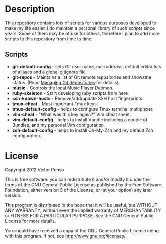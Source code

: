 Description
===========

This repository contains lots of scripts for various purposes
developed to make my life easier. I do maintain a personal 
library of such scripts since years. Some of them may be of
use for others, therefore I plan to add more scripts to this
repository from time to time. 

Scripts
-------

* **git-default-config** - sets Git user name, mail address, 
  default editor lots of aliases and a global gitignore file.
* **git-repos** - Maintains a list of Git remote repositories and showsthe status. (Read [Managing Git Repositories](git-repos.markdown) for details).
* **music** - Controls the local Music Player Daemon.
* **ruby-skeleton** - Start developing ruby scripts from here.
* **ssh-known-hosts** - Remove/add/update SSH host fingerprints.
* **tmux-cheat** - Most important Tmux keys.
* **tmux-default-config** - helps to configure Tmux terminal
  multiplexer.
* **vim-cheat** - "What was this key again?" Vim cheat sheet. 
* **vim-default-config** - helps to install Vundle including
  a couple of Bundles, and my personal Vim configuration.
* **zsh-default-config** - helps to install Oh-My-Zsh and my
  default Zsh configuration.

License
=======

Copyright 2012 Victor Penso

This is free software: you can redistribute it
and/or modify it under the terms of the GNU General Public
License as published by the Free Software Foundation,
either version 3 of the License, or (at your option) any
later version.

This program is distributed in the hope that it will be
useful, but WITHOUT ANY WARRANTY; without even the implied
warranty of MERCHANTABILITY or FITNESS FOR A PARTICULAR
PURPOSE. See the GNU General Public License for more details.

You should have received a copy of the GNU General Public
License along with this program. If not, see 
<http://www.gnu.org/licenses/>.

